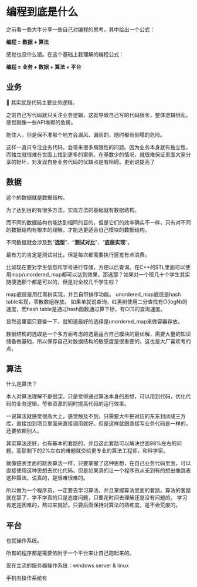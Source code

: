 # 编程到底是什么

之前看一些大牛分享一些自己对编程的思考，其中给出一个公式：

**编程 = 数据 + 算法**

感觉也没什么错。在这个基础上我理解的编程公式：

**编程 = 业务 + 数据 + 算法 + 平台**

## 业务

其实就是代码主要业务逻辑。

之前自己写代码就只关注业务逻辑，这就导致自己写的代码很长，整体逻辑很乱。感觉就像一些API堆砌的危房。

能住人，但是保不准那个地方会漏风、漏雨的，随时都有倒塌的危险。

这样一直只专注业务代码，会带来很多局限性的问题。因为业务本身就有独立性，而独立就很难在世面上找到更多的案例。在基数少的情况，就很难保证里面大家分享的好坏，对发现自身业务代码的优缺点是有阻碍。更别说提高了

## 数据

这个的数据就是数据结构。

为了达到目的有很多方法，实现方法的基础就有数据结构。

而不同的数据结构也能达到相同的目的，但是它们的效率确实不一样，只有对不同的数据结构有根本的理解，才能选更适合自己模块的数据结构。

不同数据就会涉及到“**选型**”、“**测试对比**”、“**底层实现**”。

最有力的肯定是测试对比，但是每次都需要执行感觉有点浪费。

比如现在要对学生信息和学号进行存储，方便以后查询。在C++的STL里面可以使用map/unordered_map都可以达到效果，那选那？如果对一个班几十个学生其实随便选那个都是可以的，但是对全校几千学生啦？

map底层是用红黑树实现，并且自带排序功能。
unordered_map底层是hash table实现，零散数组存放。
如果单就说查询，红黑树使用二分查找有O(logN)的速度，而hash table是通过hash函数通过算下标，有O(1)的查询速度。

显然这里面只要查一下，就知道最好的选择是unordered_map来做容器存放。

数据结构的选取是一个多方面考虑的选最适合自己模块的最优解，需要大量的知识储备做基础，所以保存自己对数据结构的敏感度是很重要的，这也是大厂喜欢考的点。

## 算法

什么是算法？

本人对算法理解不是很深，只是觉得通过算法本身的思想，可以用到代码，优化代码的业务逻辑，节省资源的同时提高代码的运行效率。

一说算法就感觉很高大上，感觉触及不到，只需要大牛把对应的东东封闭成三方库，直接加到项目里面来直接调用就好。但是这样就跟直接写业务代码是一样的，还要依赖别人。

其实算法还好，也有基本的套路的，并且这此套路可以解决世面98%左右的问题。而那剩下的2%左右的难题就交给更专业的算法工程师，和科学家。

就像链表里面的跳表算法一样，只要掌握了这种思想，在自己业务代码里面，可以直接使用这种思想去优化代码。但是如果真的让一个程序员从无到有的想出像跳表这种算法，说真的，是很难很难的。

所以做为一个程序员，一定要去学习算法，并且掌握算法里面的套路。算法的套路就在那了，学不学真的只是态度问题，只要花时间去理解还是没有问题的。
学习肯定是困难的，熬过来就好。只要后面保持对算法的熟练度，是不会荒废的。

## 平台

也就操作系统。

所有的程序都是需要依附于一个平台来让自己跑起来的。

现在主流的服务器操作系统：windows server & linux

手机有操作系统有

